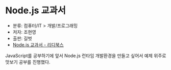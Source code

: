 # Node.js 교과서

- 분류: 컴퓨터/IT > 개발/프로그래밍
- 저자: 조현영
- 출판: 길벗
- [Node.js 교과서 - 리디북스](https://ridibooks.com/v2/Detail?id=754024269)

JavaScript를 공부하기에 앞서 Node.js 런타임 개발환경을 만들고 싶어서 예제 위주로 맛보기 공부를 진행했다.
